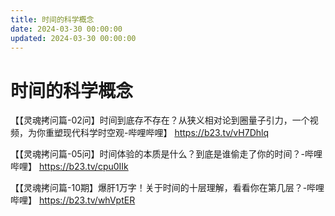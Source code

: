 ```yaml
---
title: 时间的科学概念
date: 2024-03-30 00:00:00
updated: 2024-03-30 00:00:00
---
```


# 时间的科学概念

【【灵魂拷问篇-02问】时间到底存不存在？从狭义相对论到圈量子引力，一个视频，为你重塑现代科学时空观-哔哩哔哩】 https://b23.tv/vH7Dhlq

【【灵魂拷问篇-05问】时间体验的本质是什么？到底是谁偷走了你的时间？-哔哩哔哩】 https://b23.tv/cpu0IIk

【【灵魂拷问篇-10期】爆肝1万字！关于时间的十层理解，看看你在第几层？-哔哩哔哩】 https://b23.tv/whVptER
